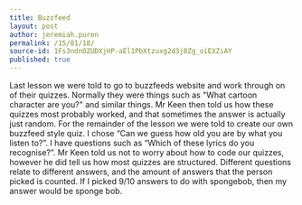 ```yaml
---
title: Buzzfeed
layout: post
author: jeremiah.puren
permalink: /15/01/18/
source-id: 1Fs3ndnOZUDXjHP-aEl1PbXtzuxg2d3j8Zg_oiEXZiAY
published: true
---
```

Last lesson we were told to go to buzzfeeds website and work through on of their quizzes. Normally they were things such as "What cartoon character are you?" and similar things. Mr Keen then told us how these quizzes most probably worked, and that sometimes the answer is actually just random. For the remainder of the lesson we were told to create our own buzzfeed style quiz. I chose “Can we guess how old you are by what you listen to?”. I have questions such as “Which of these lyrics do you recognise?”. Mr Keen told us not to worry about how to code our quizzes, however he did tell us how most quizzes are structured. Different questions relate to different answers, and the amount of answers that the person picked is counted. If I picked 9/10 answers to do with spongebob, then my answer would be sponge bob.

